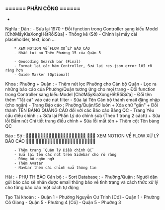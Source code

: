 
### ====== PHÂN CÔNG ======

- 

Nghĩa :
    Dân :
        - Sửa lại 1970
        - Đổi function trong Controller sang kiểu Model [ChờMấyKiaXongHếtRồiSửa]
        - Thống kê (Sở)
        - Chỉnh lại mấy cái placeholder, text, icon ...

        * XEM NOTION VỀ FLOW XỬ LÝ BÁO CÁO
        - Nhắc tụi nó Thêm Phường 15 của Quận 5

        - Geocoding Search bar (Final)
        - Format lại các hàm Controller, Sửa lại res.json error lỗi rõ ràng hơn
        - Guide Marker (Optional)

Khoa :
    Phường + Quận :
        - Thêm nút lọc Phường cho Cán bộ Quận
        - Lọc ra những báo cáo của Phường/Quận tương ứng cho mọi trang
        - Đổi function trong Controller sang kiểu Model [ChờMấyKiaXongHếtRồiSửa]
        - Đổi tên thêm "Tất cả" vào các nút filter
        - Sửa lại Tên Cán bộ thành email đăng nhập (cho ngắn)
        - Trang Báo cáo : Phường/Quận/Sở luôn
            + Xóa chữ "gần"
            + Đổi thành TÊN BẢNG QUẢNG CÁO đối với các Báo cáo Bảng QC
        - Trang Yêu cầu điều chỉnh :
            + Sửa lại Phần Lý do chỉnh sửa (Theo 1 trong 2 cách)
            + Sửa lỗi Bấm nút Chi tiết trang điều chỉnh
            + Sửa lỗi mất tên
            + Thêm cột Tên bảng QC



Bảo :
    Sở :
        🚨🚨🚨🚨🚨🚨🚨🚨🚨🚨🚨🚨🚨🚨🚨🚨🚨🚨🚨🚨🚨
        🚨🚨🚨 XEM NOTION VỀ FLOW XỬ LÝ BÁO CÁO 🚨🚨🚨
        🚨🚨🚨🚨🚨🚨🚨🚨🚨🚨🚨🚨🚨🚨🚨🚨🚨🚨🚨🚨🚨
            
        - Thêm trang `Quản lý Điều chỉnh QC`
        - Sửa lại tên các nút trên Sidebar cho rõ ràng
        - Đồng bộ ngôn ngữ
        - Thêm Avatar
        - Navbar thêm cái chỉnh sửa thông tin



Hải :
    - PHỤ TH BẢO
    Cán bộ :
        - Sort
    Database :
        - Phường/Quận : Người dân gửi báo cáo sẽ nhận được email thông báo về tình trạng và cách thức xử lý cho từng báo cáo một cách tự động


Tạo Tài khoản :
    - Quận 1 - Phường Nguyễn Cư Trinh [Có]
    - Quận 1 - Phường Cô Giang
    - Quận 5 - Phường 4 [Có]
    - Quận 5 - Phường 3
